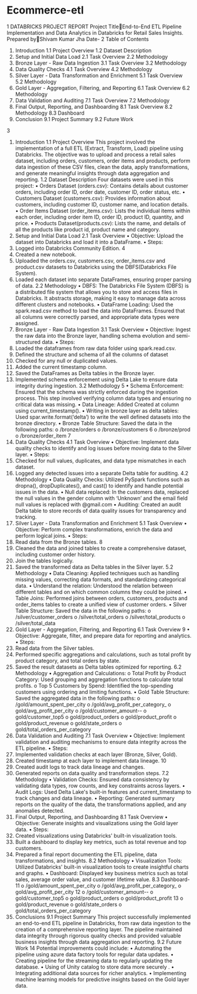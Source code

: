 # Ecommerce-etl

1
DATABRICKS PROJECT REPORT
Project TitleEnd-to-End ETL Pipeline Implementation and Data Analytics in 
Databricks for Retail Sales Insights.
Prepared byShivam Kumar Jha
Date-
2
Table of Contents
1. Introduction
1.1 Project Overview
1.2 Dataset Description
2. Setup and Initial Data Load
2.1 Task Overview
2.2 Methodology
3. Bronze Layer - Raw Data Ingestion
3.1 Task Overview
3.2 Methodology
4. Data Quality Checks
4.1 Task Overview
4.2 Methodology
5. Silver Layer - Data Transformation and Enrichment
5.1 Task Overview
5.2 Methodology
6. Gold Layer - Aggregation, Filtering, and Reporting
6.1 Task Overview
6.2 Methodology
7. Data Validation and Auditing
7.1 Task Overview
7.2 Methodology
8. Final Output, Reporting, and Dashboarding
8.1 Task Overview
8.2 Methodology
8.3 Dashboard
9. Conclusion
9.1 Project Summary
9.2 Future Work
 
3
1. Introduction
1.1 Project Overview
This project involved the implementation of a full ETL (Extract, Transform, Load) pipeline 
using Databricks. The objective was to upload and process a retail sales dataset, 
including orders, customers, order items and products, perform data ingestion of these 
CSV files, clean the data, apply transformations, and generate meaningful insights 
through data aggregation and reporting.
1.2 Dataset Description
Four datasets were used in this project:
• Orders Dataset (orders.csv): Contains details about customer orders, including 
order ID, order date, customer ID, order status, etc.
• Customers Dataset (customers.csv): Provides information about customers, 
including customer ID, customer name, and location details.
• Order Items Dataset (order_items.csv): Lists the individual items within each 
order, including order item ID, order ID, product ID, quantity, and price.
• Products Dataset(products.csv): Lists the name, and details of all the products 
like product id, product name and category.
2. Setup and Initial Data Load
2.1 Task Overview
• Objective: Upload the dataset into Databricks and load it into a DataFrame.
• Steps:
1. Logged into Databricks Community Edition.
4
2. Created a new notebook.
3. Uploaded the orders.csv, customers.csv, order_items.csv and product.csv
datasets to Databricks using the DBFS(Databricks File System).
4. Loaded each dataset into separate DataFrames, ensuring proper parsing 
of data.
2.2 Methodology
• DBFS: The Databricks File System (DBFS) is a distributed file system that allows 
you to store and access files in Databricks. It abstracts storage, making it easy to 
manage data across different clusters and notebooks.
• DataFrame Loading: Used the spark.read.csv method to load the data into 
DataFrames. Ensured that all columns were correctly parsed, and appropriate 
data types were assigned.
3. Bronze Layer - Raw Data Ingestion
3.1 Task Overview
• Objective: Ingest the raw data into the Bronze layer, handling schema evolution 
and semi-structured data.
• Steps:
1. Loaded the dataframes from raw data folder using spark.read.csv.
2. Defined the structure and schema of all the columns of dataset
3. Checked for any null or duplicated values.
4. Added the current timestamp column.
5. Saved the DataFrames as Delta tables in the Bronze layer.
6. Implemented schema enforcement using Delta Lake to ensure data 
integrity during ingestion.
3.2 Methodology
5
• Schema Enforcement: Ensured that the schema was strictly enforced during the 
ingestion process. This step involved verifying column data types and ensuring no 
critical data was missing.
• Data Lineage: Added Created at column using current_timestamp().
• Writing in bronze layer as delta tables: Used spar.write.format(‘delta’) to write 
the well defined datasets into the bronze directory.
• Bronze Table Structure: Saved the data in the following paths:
o /bronze/orders
o /bronze/customers
6
o /bronze/prod
o /bronze/order_item
7
4. Data Quality Checks
4.1 Task Overview
• Objective: Implement data quality checks to identify and log issues before 
moving data to the Silver layer.
• Steps:
1. Checked for null values, duplicates, and data type mismatches in each 
dataset.
2. Logged any detected issues into a separate Delta table for auditing.
4.2 Methodology
• Data Quality Checks: Utilized PySpark functions such as dropna(), 
dropDuplicates(), and cast() to identify and handle potential issues in the data.
• Null data replaced: In the customers data, replaced the null values in the gender 
column with ‘Unknown’ and the email field null values is replaced with 
<username><id>@gmail.com
• Auditing: Created an audit Delta table to store records of data quality issues for 
transparency and tracking.
5. Silver Layer - Data Transformation and Enrichment
5.1 Task Overview
• Objective: Perform complex transformations, enrich the data and perform logical 
joins.
• Steps:
1. Read data from the Bronze tables.
8
2. Cleaned the data and joined tables to create a comprehensive dataset, 
including customer order history.
3. Join the tables logically.
4. Saved the transformed data as Delta tables in the Silver layer.
5.2 Methodology
• Data Cleaning: Applied techniques such as handling missing values, correcting 
data formats, and standardizing categorical data.
• Understand the relation: Understood the relation between different tables and 
on which common columns they could be joined.
• Table Joins: Performed joins between orders, customers, products and 
order_items tables to create a unified view of customer orders.
• Silver Table Structure: Saved the data in the following paths:
o /silver/customer_orders
o /silver/total_orders
o /silver/total_products
o /silver/total_data
6. Gold Layer - Aggregation, Filtering, and Reporting
6.1 Task Overview
9
• Objective: Aggregate, filter, and prepare data for reporting and analytics.
• Steps:
1. Read data from the Silver tables.
2. Performed specific aggregations and calculations, such as total profit by 
product category, and total orders by state.
3. Saved the result datasets as Delta tables optimized for reporting.
6.2 Methodology
• Aggregation and Calculations:
o Total Profit by Product Category: Used grouping and aggregation 
functions to calculate total profits.
o Top 5 Customers by Spend: Identified the top-spending customers using 
ordering and limiting functions.
• Gold Table Structure: Saved the aggregated data in the following paths:
o /gold/amount_spent_per_city
o /gold/avg_profit_per_category_
o gold/avg_profit_per_city
o /gold/customer_amount--
o gold/customer_top5
o gold/product_orders
o gold/product_profit
o gold/product_revenue
o gold/state_orders
o gold/total_orders_per_category
7. Data Validation and Auditing
7.1 Task Overview
• Objective: Implement validation and auditing mechanisms to ensure data 
integrity across the ETL pipeline.
• Steps:
1. Implemented validation checks at each layer (Bronze, Silver, Gold).
2. Created timestamp at each layer to implement data lineage.
10
3. Created audit logs to track data lineage and changes.
4. Generated reports on data quality and transformation steps.
7.2 Methodology
• Validation Checks: Ensured data consistency by validating data types, row 
counts, and key constraints across layers.
• Audit Logs: Used Delta Lake's built-in features and current_timestamp to track 
changes and data lineage.
• Reporting: Generated summary reports on the quality of the data, the 
transformations applied, and any anomalies detected.
8. Final Output, Reporting, and Dashboarding
8.1 Task Overview
• Objective: Generate insights and visualizations using the Gold layer data.
• Steps:
1. Created visualizations using Databricks' built-in visualization tools.
2. Built a dashboard to display key metrics, such as total revenue and top 
customers.
3. Prepared a final report documenting the ETL pipeline, data 
transformations, and insights.
8.2 Methodology
• Visualization Tools: Utilized Databricks' built-in visualization tools to create 
insightful charts and graphs.
• Dashboard: Displayed key business metrics such as total sales, average order 
value, and customer lifetime value.
8.3 Dashboard-
11
o /gold/amount_spent_per_city
o /gold/avg_profit_per_category_
o gold/avg_profit_per_city
12
o /gold/customer_amount--
o gold/customer_top5
o gold/product_orders
o gold/product_profit
13
o gold/product_revenue
o gold/state_orders
o gold/total_orders_per_category
9. Conclusions
9.1 Project Summary
This project successfully implemented an end-to-end ETL pipeline in Databricks, from 
raw data ingestion to the creation of a comprehensive reporting layer. The pipeline 
maintained data integrity through rigorous quality checks and provided valuable 
business insights through data aggregation and reporting.
9.2 Future Work
14
Potential improvements could include:
• Automating the pipeline using azure data factory tools for regular data updates.
• Creating pipeline for the streaming data to regularly updating the database.
• Using of Unity catalog to store data more securely .
• Integrating additional data sources for richer analytics.
• Implementing machine learning models for predictive insights based on the Gold 
layer data.
